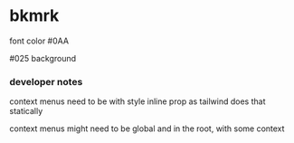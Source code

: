 # bkmrk
font color #0AA

#025 background


### developer notes
context menus need to be with style inline prop as tailwind does that statically


context menus might need to be global and in the root, with some context